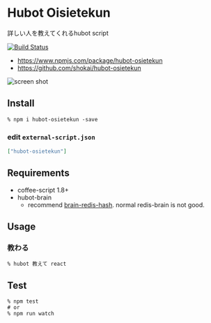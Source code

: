 Hubot Oisietekun
================
詳しい人を教えてくれるhubot script

[![Build Status](https://travis-ci.org/shokai/hubot-osietekun.svg?branch=travis_ci)](https://travis-ci.org/shokai/hubot-osietekun)

- https://www.npmjs.com/package/hubot-osietekun
- https://github.com/shokai/hubot-osietekun


![screen shot](https://i.gyazo.com/0fd0401ce5fdc78725a9076eb630ad66.png)


Install
-------

    % npm i hubot-osietekun -save

### edit `external-script.json`

```json
["hubot-osietekun"]
```


Requirements
------------

- coffee-script 1.8+
- hubot-brain
  - recommend [brain-redis-hash](https://www.npmjs.com/package/hubot-brain-redis-hash). normal redis-brain is not good.


Usage
-----

### 教わる

    % hubot 教えて react


## Test

    % npm test
    # or
    % npm run watch

